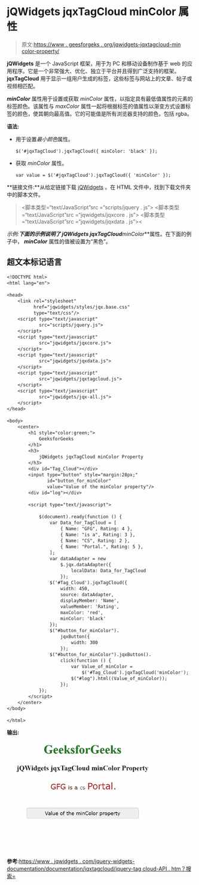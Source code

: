 # jQWidgets jqxTagCloud minColor 属性

> 原文:[https://www . geesforgeks . org/jqwidgets-jqxtagcloud-min color-property/](https://www.geeksforgeeks.org/jqwidgets-jqxtagcloud-mincolor-property/)

**jQWidgets** 是一个 JavaScript 框架，用于为 PC 和移动设备制作基于 web 的应用程序。它是一个非常强大、优化、独立于平台并且得到广泛支持的框架。 **jqxTagCloud** 用于显示一组用户生成的标签，这些标签与网站上的文章、帖子或视频相匹配。

***minColor*** 属性用于设置或获取 *minColor* 属性，以指定具有最低值属性的元素的标签颜色。该属性与 *maxColor* 属性一起将根据标签的值属性以渐变方式设置标签的颜色，使其朝向最高值。它的可能值是所有浏览器支持的颜色，包括 rgba。

**语法:**

*   用于设置*最小颜色*属性。

    ```
    $('#jqxTagCloud').jqxTagCloud({ minColor: 'black' });
    ```

*   获取 *minColor* 属性。

    ```
    var value = $('#jqxTagCloud').jqxTagCloud({ 'minColor' });
    ```

**链接文件:**从给定链接下载 [jQWidgets](https://www.jqwidgets.com/download/) 。在 HTML 文件中，找到下载文件夹中的脚本文件。

> <link rel="”stylesheet”" href="”jqwidgets/styles/jqx.base.css”" type="”text/css”">
> <脚本类型=“text/JavaScript”src =“scripts/jquery . js”></脚本>
> <脚本类型=“text/JavaScript”src =“jqwidgets/jqxcore . js”></脚本>
> <脚本类型=“text/JavaScript”src =“jqwidgets/jqxdata . js”><

**示例:**下面的示例说明了 jQWidgets jqxTagCloud***minColor***属性。在下面的例子中， ***minColor*** 属性的值被设置为“黑色”。

## 超文本标记语言

```
<!DOCTYPE html>
<html lang="en">

<head>
    <link rel="stylesheet"
          href="jqwidgets/styles/jqx.base.css" 
          type="text/css"/>
    <script type="text/javascript" 
            src="scripts/jquery.js">
    </script>
    <script type="text/javascript" 
            src="jqwidgets/jqxcore.js">
    </script>
    <script type="text/javascript" 
            src="jqwidgets/jqxdata.js">
    </script>
    <script type="text/javascript" 
            src="jqwidgets/jqxtagcloud.js">
    </script>
    <script type="text/javascript" 
            src="jqwidgets/jqx-all.js">
    </script>
</head>

<body>
    <center>
        <h1 style="color:green;">
            GeeksforGeeks
        </h1>
        <h3>
            jQWidgets jqxTagCloud minColor Property
        </h3>
        <div id="Tag_Cloud"></div>
        <input type="button" style="margin:28px;" 
               id="button_for_minColor"
               value="Value of the minColor property"/>
        <div id="log"></div>

        <script type="text/javascript">

            $(document).ready(function () {
                var Data_for_TagCloud = [
                    { Name: "GFG", Rating: 4 },
                    { Name: "is a", Rating: 3 },
                    { Name: "CS", Rating: 2 },
                    { Name: "Portal.", Rating: 5 },
                ];
                var dataAdapter = new
                    $.jqx.dataAdapter({
                        localData: Data_for_TagCloud
                    });
                $('#Tag_Cloud').jqxTagCloud({
                    width: 450,
                    source: dataAdapter,
                    displayMember: 'Name',
                    valueMember: 'Rating',
                    maxColor: 'red',
                    minColor: 'black'
                });
                $("#button_for_minColor").
                    jqxButton({
                        width: 300
                    });
                $("#button_for_minColor").jqxButton().
                    click(function () {
                        var Value_of_minColor =
                            $('#Tag_Cloud').jqxTagCloud('minColor');
                        $("#log").html((Value_of_minColor));
                    });
            });
        </script>
    </center>
</body>

</html>
```

**输出:**

![](img/9270c15895ee42e789cbefa3842fc52e.png)

**参考:**[https://www . jqwidgets . com/jquery-widgets-documentation/documentation/jqxtagcloud/jquery-tag cloud-API . htm？搜索=](https://www.jqwidgets.com/jquery-widgets-documentation/documentation/jqxtagcloud/jquery-tagcloud-api.htm?search=)